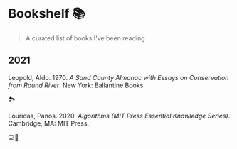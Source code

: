 # Bookshelf 📚
> A curated list of books I've been reading

## 2021

Leopold, Aldo. 1970. _A Sand County Almanac with Essays on Conservation from Round River_. New York: Ballantine Books.

🏞️

Louridas, Panos. 2020. _Algorithms (MIT Press Essential Knowledge Series)_. Cambridge, MA: MIT Press.

💻🧮
